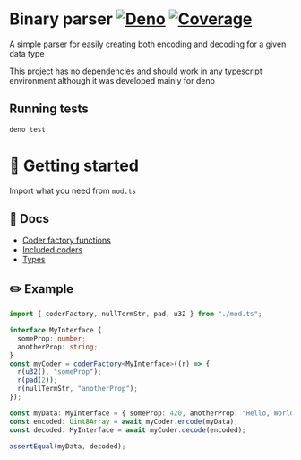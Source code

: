 # Binary parser [![Deno](https://github.com/glooca/parser/actions/workflows/deno.yml/badge.svg?branch=main)](https://github.com/glooca/parser/actions/workflows/deno.yml) [![Coverage](https://img.shields.io/codecov/c/github/glooca/parser?logo=codecov)](https://app.codecov.io/gh/glooca/parser)

A simple parser for easily creating both encoding and decoding for a given data type

This project has no dependencies and should work in any typescript environment although it was developed mainly for deno

## Running tests

```bash
deno test
```

# :tada: Getting started

Import what you need from `mod.ts`

## :pencil: Docs

- [Coder factory functions](docs/coder_factories.md)
- [Included coders](docs/included_coders.md)
- [Types](docs/types.md)

## :pencil2: Example

```ts
import { coderFactory, nullTermStr, pad, u32 } from "./mod.ts";

interface MyInterface {
  someProp: number;
  anotherProp: string;
}
const myCoder = coderFactory<MyInterface>((r) => {
  r(u32(), "someProp");
  r(pad(2));
  r(nullTermStr, "anotherProp");
});

const myData: MyInterface = { someProp: 420, anotherProp: "Hello, World!" };
const encoded: Uint8Array = await myCoder.encode(myData);
const decoded: MyInterface = await myCoder.decode(encoded);

assertEqual(myData, decoded);
```
